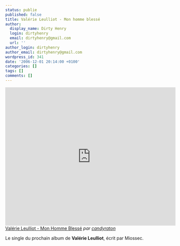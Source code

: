 ```yaml
---
status: publie
published: false
title: Valérie Leulliot - Mon homme blessé
author:
  display_name: Dirty Henry
  login: dirtyhenry
  email: dirtyhenry@gmail.com
  url: ''
author_login: dirtyhenry
author_email: dirtyhenry@gmail.com
wordpress_id: 341
date: '2006-12-01 20:14:00 +0100'
categories: []
tags: []
comments: []
---
```

<iframe frameborder="0" width="540" height="438" src="http://www.dailymotion.com/embed/video/x11arf"></iframe><br /><a href="http://www.dailymotion.com/video/x11arf_valerie-leulliot-mon-homme-blesse_music" target="_blank">Val&eacute;rie Leulliot - Mon Homme Bless&eacute;</a> <i>par <a href="http://www.dailymotion.com/candyraton" target="_blank">candyraton</a></i>

Le single du prochain album de __Valérie Leulliot__, écrit par Miossec.
